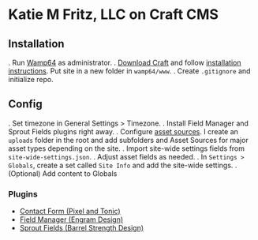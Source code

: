 # Katie M Fritz, LLC on Craft CMS

## Installation
.   Run [Wamp64](http://download.cnet.com/WampServer-64-Bit/3000-10248_4-75544590.html) as administrator.
.   [Download Craft](https://craftcms.com/) and follow [installation instructions](https://craftcms.com/docs/installing). Put site in a new folder in `wamp64/www`.
.   Create `.gitignore` and initialize repo.

## Config

.   Set timezone in General Settings > Timezone.
.   Install Field Manager and Sprout Fields plugins right away.
.   Configure [asset sources](https://craftcms.com/docs/assets). I create an `uploads` folder in the root and add subfolders and Asset Sources for major asset types depending on the site.
.   Import site-wide settings fields from `site-wide-settings.json`.
    .   Adjust asset fields as needed.
.   In `Settings > Globals`, create a set called `Site Info` and add the site-wide settings.
    .   (Optional) Add content to Globals

### Plugins

-   [Contact Form (Pixel and Tonic)](https://github.com/pixelandtonic/ContactForm)
-   [Field Manager (Engram Design)](https://github.com/engram-design/FieldManager)
-   [Sprout Fields (Barrel Strength Design)](http://sprout.barrelstrengthdesign.com/craft-plugins/fields)
